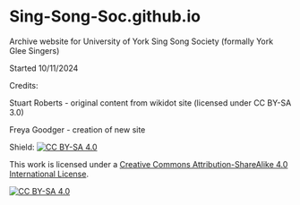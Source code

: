 # Sing-Song-Soc.github.io
Archive website for University of York Sing Song Society (formally York Glee Singers)

Started 10/11/2024

Credits:

Stuart Roberts - original content from wikidot site (licensed under CC BY-SA 3.0)

Freya Goodger - creation of new site

Shield: [![CC BY-SA 4.0][cc-by-sa-shield]][cc-by-sa]

This work is licensed under a
[Creative Commons Attribution-ShareAlike 4.0 International License][cc-by-sa].

[![CC BY-SA 4.0][cc-by-sa-image]][cc-by-sa]

[cc-by-sa]: http://creativecommons.org/licenses/by-sa/4.0/
[cc-by-sa-image]: https://licensebuttons.net/l/by-sa/4.0/88x31.png
[cc-by-sa-shield]: https://img.shields.io/badge/License-CC%20BY--SA%204.0-lightgrey.svg
